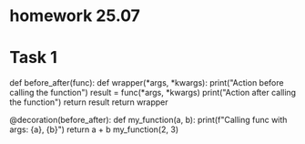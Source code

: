 # homework 25.07
# Task 1
def before_after(func):
def wrapper(*args, *kwargs):
    print("Action before calling the function")
    result = func(*args, *kwargs)
    print("Action after calling the function")
    return result
    return wrapper

@decoration(before_after):
def my_function(a, b):
    print(f"Calling func with args: {a}, {b}")
    return a + b
    my_function(2, 3)
